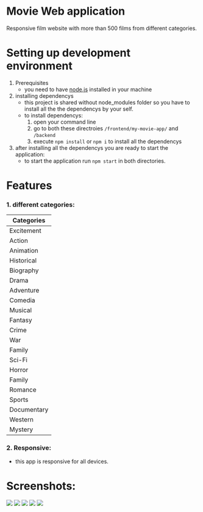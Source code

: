 # Movie Web application
Responsive film website with more than 500 films from different categories.
# Setting up development environment
  1. Prerequisites
      - you need to have [node.js](https://nodejs.org/en/) installed in your machine
  2. installing dependencys 
      - this project is shared without node_modules folder so you have to install all the the dependencys by your self.
      - to install dependencys:
        1. open your command line
        2. go to both these directroies ```/frontend/my-movie-app/``` and ```/backend```
        3. execute  ```npm install``` or ```npm i``` to install all the dependencys
  3. after installing all the dependencys you are ready to start the application:
      - to start the application run ```npm start``` in both directories.
# Features
### 1. different categories:

|Categories|
|----------|
| Excitement |
|  Action |
|Animation|
|  Historical |
|  Biography |
|  Drama |
|  Adventure |
|  Comedia |
|  Musical |
|  Fantasy |
|  Crime |
|  War |
|  Family |
|  Sci-Fi|
|  Horror|
|  Family |
|  Romance |
|  Sports |
|  Documentary |
|  Western |
|  Mystery |

### 2. Responsive:
  - this app is responsive for all devices.
  
# Screenshots:
<img src = https://user-images.githubusercontent.com/97839369/221431088-511d9532-ce24-4867-bf52-c09ea5d80a5e.png >
<img src = https://user-images.githubusercontent.com/97839369/221431126-12056bb0-8be9-4420-8d61-6ba0e947a29b.png >
<img src = https://user-images.githubusercontent.com/97839369/221431213-d8f0a7a5-4bd6-49fc-a869-3b35b748c978.png >
<img src = https://user-images.githubusercontent.com/97839369/221431162-9206a174-0ce6-4b8e-928d-e07c20aef04b.png >
<img src = https://user-images.githubusercontent.com/97839369/221431269-4c1f0472-4ebf-4504-9ad3-4898926ec66f.png >


